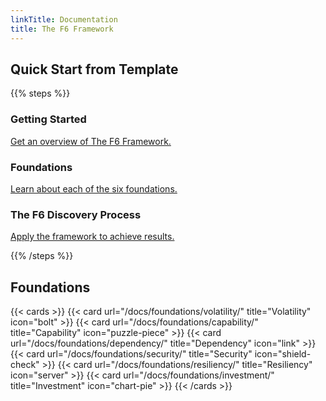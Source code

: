 ```yaml
---
linkTitle: Documentation
title: The F6 Framework
---
```


## Quick Start from Template

{{% steps %}}

### Getting Started

[Get an overview of The F6 Framework.](/docs/getting-started/)

### Foundations

[Learn about each of the six foundations.](/docs/foundations/)

### The F6 Discovery Process

[Apply the framework to achieve results.](/docs/foundations/f6-discovery-process)

{{% /steps %}}

## Foundations

{{< cards >}}
  {{< card url="/docs/foundations/volatility/" title="Volatility" icon="bolt" >}}
  {{< card url="/docs/foundations/capability/" title="Capability" icon="puzzle-piece" >}}
  {{< card url="/docs/foundations/dependency/" title="Dependency" icon="link" >}}
  {{< card url="/docs/foundations/security/" title="Security" icon="shield-check" >}}
  {{< card url="/docs/foundations/resiliency/" title="Resiliency" icon="server" >}}
  {{< card url="/docs/foundations/investment/" title="Investment" icon="chart-pie" >}}
{{< /cards >}}